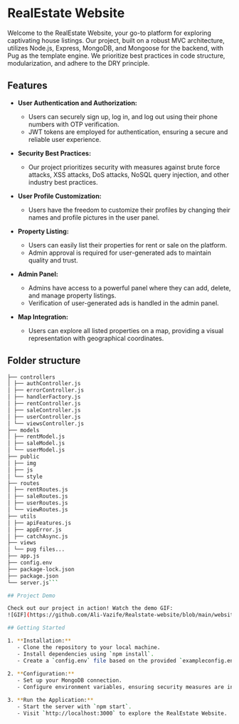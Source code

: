 # RealEstate Website

Welcome to the RealEstate Website, your go-to platform for exploring captivating house listings. Our project, built on a robust MVC architecture, utilizes Node.js, Express, MongoDB, and Mongoose for the backend, with Pug as the template engine. We prioritize best practices in code structure, modularization, and adhere to the DRY principle.

## Features

- **User Authentication and Authorization:**
  - Users can securely sign up, log in, and log out using their phone numbers with OTP verification.
  - JWT tokens are employed for authentication, ensuring a secure and reliable user experience.

- **Security Best Practices:**
  - Our project prioritizes security with measures against brute force attacks, XSS attacks, DoS attacks, NoSQL query injection, and other industry best practices.

- **User Profile Customization:**
  - Users have the freedom to customize their profiles by changing their names and profile pictures in the user panel.

- **Property Listing:**
  - Users can easily list their properties for rent or sale on the platform.
  - Admin approval is required for user-generated ads to maintain quality and trust.

- **Admin Panel:**
  - Admins have access to a powerful panel where they can add, delete, and manage property listings.
  - Verification of user-generated ads is handled in the admin panel.

- **Map Integration:**
  - Users can explore all listed properties on a map, providing a visual representation with geographical coordinates.

## Folder structure

```bash
├── controllers
│ ├── authController.js
│ ├── errorController.js
│ ├── handlerFactory.js
│ ├── rentController.js
│ ├── saleController.js
│ ├── userController.js
│ └── viewsController.js
├── models
│ ├── rentModel.js
│ ├── saleModel.js
│ └── userModel.js
├── public
│ ├── img
│ ├── js
│ └── style
├── routes
│ ├── rentRoutes.js
│ ├── saleRoutes.js
│ ├── userRoutes.js
│ └── viewRoutes.js
├── utils
│ ├── apiFeatures.js
│ ├── appError.js
│ ├── catchAsync.js
├── views
│ └── pug files...
├── app.js
├── config.env
├── package-lock.json
├── package.json
└── server.js```

## Project Demo

Check out our project in action! Watch the demo GIF: 
![GIF](https://github.com/Ali-Vazife/Realstate-website/blob/main/website.gif)

## Getting Started

1. **Installation:**
   - Clone the repository to your local machine.
   - Install dependencies using `npm install`.
   - Create a `config.env` file based on the provided `exampleconfig.env` file. Update the configuration parameters such as MongoDB connection details and other environment variables.
     
2. **Configuration:**
   - Set up your MongoDB connection.
   - Configure environment variables, ensuring security measures are in place.

3. **Run the Application:**
   - Start the server with `npm start`.
   - Visit `http://localhost:3000` to explore the RealEstate Website.
